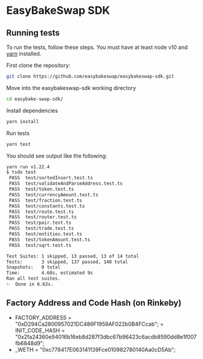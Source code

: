 # EasyBakeSwap SDK

## Running tests

To run the tests, follow these steps. You must have at least node v10 and [yarn](https://yarnpkg.com/) installed.

First clone the repository:

```sh
git clone https://github.com/easybakeswap/easybakeswap-sdk.git
```

Move into the easybakeswap-sdk working directory

```sh
cd easybake-swap-sdk/
```

Install dependencies

```sh
yarn install
```

Run tests

```sh
yarn test
```

You should see output like the following:

```sh
yarn run v1.22.4
$ tsdx test
 PASS  test/sortedInsert.test.ts
 PASS  test/validateAndParseAddress.test.ts
 PASS  test/token.test.ts
 PASS  test/currencyAmount.test.ts
 PASS  test/fraction.test.ts
 PASS  test/constants.test.ts
 PASS  test/route.test.ts
 PASS  test/router.test.ts
 PASS  test/pair.test.ts
 PASS  test/trade.test.ts
 PASS  test/entities.test.ts
 PASS  test/tokenAmount.test.ts
 PASS  test/sqrt.test.ts

Test Suites: 1 skipped, 13 passed, 13 of 14 total
Tests:       3 skipped, 137 passed, 140 total
Snapshots:   0 total
Time:        4.68s, estimated 9s
Ran all test suites.
✨  Done in 6.63s.
```

## Factory Address and Code Hash (on Rinkeby)

- FACTORY_ADDRESS = "0xD294Ca2800957021DC486F1959AF022b0B4FCcab";
  = INIT_CODE_HASH = "0x2fa24360e94016b16eb8d287f3dbc67b96423c6acdb8590dd8e1f007fb6848d9";
- _WETH = "0xc778417E063141139Fce010982780140Aa0cD5Ab";
